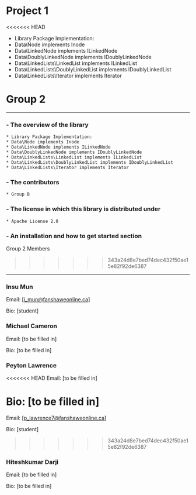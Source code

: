 Project 1
=======================================================
<<<<<<< HEAD
* Library Package Implementation:
* Data\Node implements Inode 
* Data\LinkedNode implements ILinkedNode 
* Data\DoublyLinkedNode implements IDoublyLinkedNode 
* Data\LinkedLists\LinkedList implements ILinkedList 
* Data\LinkedLists\DoublyLinkedList implements IDoublyLinkedList 
* Data\LinkedLists\Iterator implements Iterator


Group 2
=======
------------------------------------------------------
### - The overview of the library
	* Library Package Implementation:
	* Data\Node implements Inode
	* Data\LinkedNode implements ILinkedNode
	* Data\DoublyLinkedNode implements IDoublyLinkedNode
	* Data\LinkedLists\LinkedList implements ILinkedList
	* Data\LinkedLists\DoublyLinkedList implements IDoublyLinkedList
	* Data\LinkedLists\Iterator implements Iterator
###  - The contributors
	* Group B
###  - The license in which this library is distributed under
	* Apache License 2.0
###  - An installation and how to get started section



Group 2 Members
>>>>>>> 343a24d8e7bed74dec432f50ae15e82f92de6387
--------

### Insu Mun

Email: [i_mun@fanshaweonline.ca]

Bio: [student]


### Michael Cameron

Email: [to be filled in]

Bio: [to be filled in]


### Peyton Lawrence

<<<<<<< HEAD
Email: [to be filled in]

Bio: [to be filled in]
=======
Email: [p_lawrence7@fanshaweonline.ca]

Bio: [student]
>>>>>>> 343a24d8e7bed74dec432f50ae15e82f92de6387


### Hiteshkumar Darji

Email: [to be filled in]

Bio: [to be filled in]

